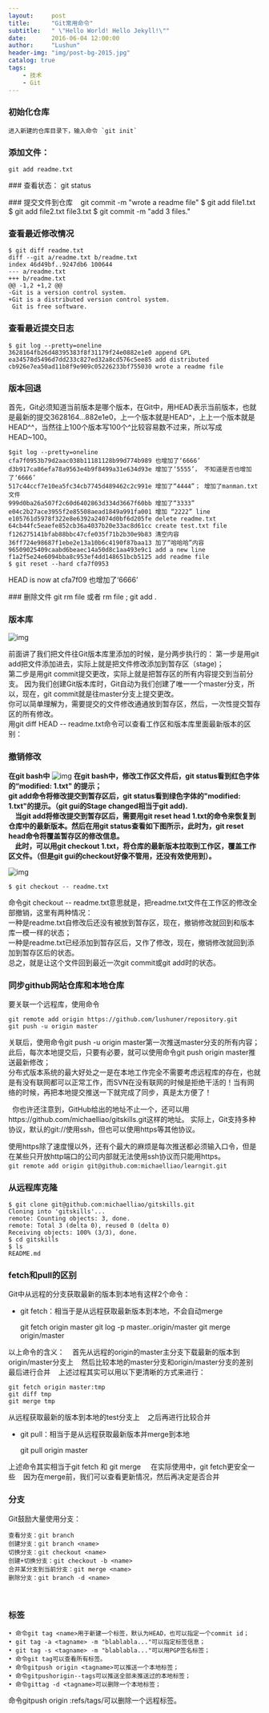 ```yaml
---
layout:     post
title:      "Git常用命令"
subtitle:   " \"Hello World! Hello Jekyll!\""
date:       2016-06-04 12:00:00
author:     "Lushun"
header-img: "img/post-bg-2015.jpg"
catalog: true
tags:
    - 技术
    - Git
---
```


### 初始化仓库
    进入新建的仓库目录下，输入命令 `git init`  

### 添加文件：
    git add readme.txt

### 查看状态：
    git status

### 提交文件到仓库   
    git commit -m "wrote a readme file"
    $ git add file1.txt
    $ git add file2.txt file3.txt
    $ git commit -m "add 3 files."

### 查看最近修改情况
    $ git diff readme.txt
    diff --git a/readme.txt b/readme.txt
    index 46d49bf..9247db6 100644
    --- a/readme.txt
    +++ b/readme.txt
    @@ -1,2 +1,2 @@
    -Git is a version control system.
    +Git is a distributed version control system.
     Git is free software.

### 查看最近提交日志
    $ git log --pretty=oneline
    3628164fb26d48395383f8f31179f24e0882e1e0 append GPL
    ea34578d5496d7dd233c827ed32a8cd576c5ee85 add distributed
    cb926e7ea50ad11b8f9e909c05226233bf755030 wrote a readme file

### 版本回退
首先，Git必须知道当前版本是哪个版本，在Git中，用HEAD表示当前版本，也就是最新的提交3628164...882e1e0，上一个版本就是HEAD^，上上一个版本就是HEAD^^，当然往上100个版本写100个^比较容易数不过来，所以写成HEAD~100。

    $git log --pretty=oneline
    cfa7f0953b79d2aac038b11181128b99d774b989 也增加了‘6666’
    d3b917ca86efa78a9563e4b9f8499a31e634d93e 增加了‘5555’， 不知道是否也增加了‘6666’
    517c44ccf7e10ea5fc34cb7745d489462c2c991e 增加了“4444”； 增加了manman.txt文件
    999d0ba26a507f2c60d6402863d334d3667f60bb 增加了“3333”
    e04c2b27ace3955f2e85508aead1849a991fa001 增加 “2222” line
    e105761d5978f322e8e6392a24074d0bf6d205fe delete readme.txt
    64cb44fc5eaefe852cb36a4037b20e33ac8d61cc create test.txt file
    f126275141bfab88bbc47cfe035f71b2b30e9b83 清空内容
    36ff724e98687f1ebe2e13a10b6c4190f87baa13 加了“哈哈哈”内容
    96509025409caabd6beaec14a50d8c1aa493e9c1 add a new line
    f1a2f5e24e6094bba8c953ef4dd148651bcb5125 add readme file
    $ git reset --hard cfa7f0953

HEAD is now at cfa7f09 也增加了‘6666’

### 删除文件
    git rm file 或者
    rm file ; git add .

### 版本库
![img](/img/in-post/post-introduce-git/1.png)

前面讲了我们把文件往Git版本库里添加的时候，是分两步执行的：
第一步是用git add把文件添加进去，实际上就是把文件修改添加到暂存区（stage)；  
第二步是用git commit提交更改，实际上就是把暂存区的所有内容提交到当前分支。
因为我们创建Git版本库时，Git自动为我们创建了唯一一个master分支，所以，现在，git commit就是往master分支上提交更改。  
你可以简单理解为，需要提交的文件修改通通放到暂存区，然后，一次性提交暂存区的所有修改。  
用git diff HEAD -- readme.txt命令可以查看工作区和版本库里面最新版本的区别：

### 撤销修改
 **在git bash中**
![img](/img/in-post/post-introduce-git/2.png)
**在git bash中，修改工作区文件后，git status看到红色字体的“modified: 1.txt" 的提示；  
git add命令将修改提交到暂存区后，git status看到绿色字体的"modified: 1.txt"的提示。（git gui的Stage changed相当于git add).  
    当git add将修改提交到暂存区后，需要用git reset head 1.txt的命令来恢复到仓库中的最新版本。然后在用git status查看如下图所示，此时为，git reset head命令将覆盖暂存区的修改信息。  
    此时，可以用git checkout 1.txt，将仓库的最新版本拉取到工作区，覆盖工作区文件。（但是git gui的checkout好像不管用，还没有效使用到）。**

![img](/img/in-post/post-introduce-git/3.png)

    $ git checkout -- readme.txt  

命令git checkout -- readme.txt意思就是，把readme.txt文件在工作区的修改全部撤销，这里有两种情况：  
一种是readme.txt自修改后还没有被放到暂存区，现在，撤销修改就回到和版本库一模一样的状态；  
一种是readme.txt已经添加到暂存区后，又作了修改，现在，撤销修改就回到添加到暂存区后的状态。  
总之，就是让这个文件回到最近一次git commit或git add时的状态。


### 同步github网站仓库和本地仓库

要关联一个远程库，使用命令

    git remote add origin https://github.com/lushuner/repository.git
    git push -u origin master    

关联后，使用命令git push -u origin master第一次推送master分支的所有内容；  
此后，每次本地提交后，只要有必要，就可以使用命令git push origin master推送最新修改；  
分布式版本系统的最大好处之一是在本地工作完全不需要考虑远程库的存在，也就是有没有联网都可以正常工作，而SVN在没有联网的时候是拒绝干活的！当有网络的时候，再把本地提交推送一下就完成了同步，真是太方便了！    

 
你也许还注意到，GitHub给出的地址不止一个，还可以用https://github.com/michaelliao/gitskills.git这样的地址。
实际上，Git支持多种协议，默认的git://使用ssh，但也可以使用https等其他协议。  

使用https除了速度慢以外，还有个最大的麻烦是每次推送都必须输入口令，但是在某些只开放http端口的公司内部就无法使用ssh协议而只能用https。  
`git remote add origin git@github.com:michaelliao/learngit.git` 

### 从远程库克隆 
    $ git clone git@github.com:michaelliao/gitskills.git
    Cloning into 'gitskills'...
    remote: Counting objects: 3, done.
    remote: Total 3 (delta 0), reused 0 (delta 0)
    Receiving objects: 100% (3/3), done.
    $ cd gitskills
    $ ls
    README.md

### fetch和pull的区别

Git中从远程的分支获取最新的版本到本地有这样2个命令：

* git fetch：相当于是从远程获取最新版本到本地，不会自动merge

    git fetch origin master
    git log -p master..origin/master
    git merge origin/master

以上命令的含义：
   首先从远程的origin的master主分支下载最新的版本到origin/master分支上
   然后比较本地的master分支和origin/master分支的差别
   最后进行合并
   上述过程其实可以用以下更清晰的方式来进行：  

    git fetch origin master:tmp
    git diff tmp    
    git merge tmp

从远程获取最新的版本到本地的test分支上
   之后再进行比较合并

* git pull：相当于是从远程获取最新版本并merge到本地

    git pull origin master

上述命令其实相当于git fetch 和 git merge
    在实际使用中，git fetch更安全一些
   因为在merge前，我们可以查看更新情况，然后再决定是否合并

### 分支
Git鼓励大量使用分支：

    查看分支：git branch
    创建分支：git branch <name>
    切换分支：git checkout <name>
    创建+切换分支：git checkout -b <name>
    合并某分支到当前分支：git merge <name>
    删除分支：git branch -d <name>
 
### 标签
	• 命令git tag <name>用于新建一个标签，默认为HEAD，也可以指定一个commit id；
	• git tag -a <tagname> -m "blablabla..."可以指定标签信息；
	• git tag -s <tagname> -m "blablabla..."可以用PGP签名标签；
	• 命令git tag可以查看所有标签。
	• 命令gitpush origin <tagname>可以推送一个本地标签；
	• 命令gitpushorigin--tags可以推送全部未推送过的本地标签；
	• 命令gittag -d <tagname>可以删除一个本地标签；

命令gitpush origin :refs/tags/<tagname>可以删除一个远程标签。
